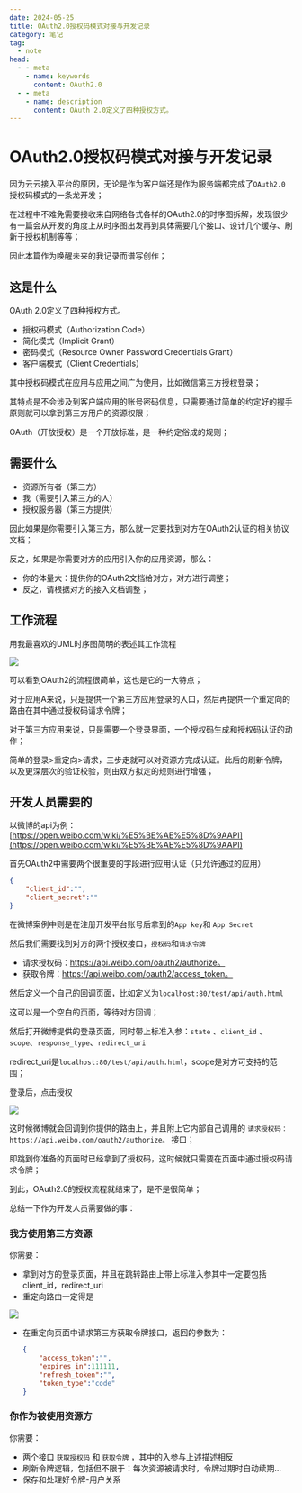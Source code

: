 ```yaml
---
date: 2024-05-25
title: OAuth2.0授权码模式对接与开发记录
category: 笔记
tag:
  - note
head:
  - - meta
    - name: keywords
      content: OAuth2.0
  - - meta
    - name: description
      content: OAuth 2.0定义了四种授权方式。
---
```

# OAuth2.0授权码模式对接与开发记录

因为云云接入平台的原因，无论是作为客户端还是作为服务端都完成了`OAuth2.0` 授权码模式的一条龙开发；

在过程中不难免需要接收来自网络各式各样的OAuth2.0的时序图拆解，发现很少有一篇会从开发的角度上从时序图出发再到具体需要几个接口、设计几个缓存、刷新于授权机制等等；

因此本篇作为唤醒未来的我记录而谱写创作；

## 这是什么

OAuth 2.0定义了四种授权方式。

- 授权码模式（Authorization Code）
- 简化模式（Implicit Grant）
- 密码模式（Resource Owner Password Credentials Grant）
- 客户端模式（Client Credentials）

其中授权码模式在应用与应用之间广为使用，比如微信第三方授权登录；

其特点是不会涉及到客户端应用的账号密码信息，只需要通过简单的约定好的握手原则就可以拿到第三方用户的资源权限；

OAuth（开放授权）是一个开放标准，是一种约定俗成的规则；

## 需要什么

- 资源所有者（第三方）
- 我（需要引入第三方的人）
- 授权服务器（第三方提供）

因此如果是你需要引入第三方，那么就一定要找到对方在OAuth2认证的相关协议文档；

反之，如果是你需要对方的应用引入你的应用资源，那么：

- 你的体量大：提供你的OAuth2文档给对方，对方进行调整；
- 反之，请根据对方的接入文档调整；

## 工作流程

用我最喜欢的UML时序图简明的表述其工作流程

![](https://leyunone-img.oss-cn-hangzhou.aliyuncs.com/image/2024-06-03/1231231.png)

可以看到OAuth2的流程很简单，这也是它的一大特点；

对于应用A来说，只是提供一个第三方应用登录的入口，然后再提供一个重定向的路由在其中通过授权码请求令牌；

对于第三方应用来说，只是需要一个登录界面，一个授权码生成和授权码认证的动作；

简单的登录>重定向>请求，三步走就可以对资源方完成认证。此后的刷新令牌，以及更深层次的验证校验，则由双方拟定的规则进行增强；

## 开发人员需要的

以微博的api为例：[https://open.weibo.com/wiki/%E5%BE%AE%E5%8D%9AAPI](https://open.weibo.com/wiki/%E5%BE%AE%E5%8D%9AAPI)

首先OAuth2中需要两个很重要的字段进行应用认证（只允许通过的应用）

```json
{
    "client_id":"",
    "client_secret":""
}
```

在微博案例中则是在注册开发平台账号后拿到的`App key`和 `App Secret`

然后我们需要找到对方的两个授权接口，`授权码`和`请求令牌`

- 请求授权码：https://api.weibo.com/oauth2/authorize。
- 获取令牌：https://api.weibo.com/oauth2/access_token。

然后定义一个自己的回调页面，比如定义为`localhost:80/test/api/auth.html`

这可以是一个空白的页面，等待对方回调；

然后打开微博提供的登录页面，同时带上标准入参：`state` 、`client_id`  、`scope`、`response_type`、`redirect_uri`

redirect_uri是`localhost:80/test/api/auth.html`，scope是对方可支持的范围；

登录后，点击授权

![](https://leyunone-img.oss-cn-hangzhou.aliyuncs.com/image/2024-06-03/weibo.png)

这时候微博就会回调到你提供的路由上，并且附上它内部自己调用的 `请求授权码：https://api.weibo.com/oauth2/authorize。`  接口；

即跳到你准备的页面时已经拿到了授权码，这时候就只需要在页面中通过授权码请求令牌；

到此，OAuth2.0的授权流程就结束了，是不是很简单；

总结一下作为开发人员需要做的事：

### 我方使用第三方资源

你需要：

- 拿到对方的登录页面，并且在跳转路由上带上标准入参其中一定要包括client_id，redirect_uri
- 重定向路由一定得是

![](https://leyunone-img.oss-cn-hangzhou.aliyuncs.com/image/2024-06-03/guize.png)

- 在重定向页面中请求第三方获取令牌接口，返回的参数为：

  ```json
  {
      "access_token":"",
      "expires_in":111111,
      "refresh_token":"",
      "token_type":"code"
  }
  ```

### 你作为被使用资源方

你需要：

- 两个接口 `获取授权码` 和 `获取令牌` ，其中的入参与上述描述相反
- 刷新令牌逻辑，包括但不限于：每次资源被请求时，令牌过期时自动续期...
- 保存和处理好令牌-用户关系